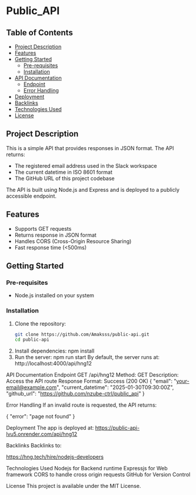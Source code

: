 # Public_API
## Table of Contents
- [Project Description](#project-description)
- [Features](#features)
- [Getting Started](#getting-started)
  - [Pre-requisites](#pre-requisites)
  - [Installation](#installation)
- [API Documentation](#api-documentation)
  - [Endpoint](#endpoint)
  - [Error Handling](#error-handling)
- [Deployment](#deployment)
- [Backlinks](#backlinks)
- [Technologies Used](#technologies-used)
- [License](#license)

## Project Description
This is a simple API that provides responses in JSON format. The API returns:
- The registered email address used in the Slack workspace
- The current datetime in ISO 8601 format
- The GitHub URL of this project codebase

The API is built using Node.js and Express and is deployed to a publicly accessible endpoint.

## Features
- Supports GET requests
- Returns response in JSON format
- Handles CORS (Cross-Origin Resource Sharing)
- Fast response time (<500ms)

## Getting Started

### Pre-requisites
- Node.js installed on your system

### Installation
1. Clone the repository:
   ```bash
   git clone https://github.com/Amaksss/public-api.git
   cd public-api
2. Install dependencies: npm install
3. Run the server: npm run start
By default, the server runs at:
http://localhost:4000/api/hng12

API Documentation
Endpoint
GET /api/hng12
Method: GET
Description: Access the API route
Response Format: Success (200 OK)
{
  "email": "your-email@example.com",
  "current_datetime": "2025-01-30T09:30:00Z",
  "github_url": "https://github.com/nzube-ctrl/public_api"
}

Error Handling
If an invalid route is requested, the API returns:

{
  "error": "page not found"
}

Deployment
The app is deployed at:
https://public-api-lvu5.onrender.com/api/hng12

Backlinks
Backlinks to:

https://hng.tech/hire/nodejs-developers

Technologies Used
Nodejs for Backend runtime
Expressjs for Web framework
CORS to handle cross origin requests
GitHub for Version Control

License
This project is available under the MIT License.